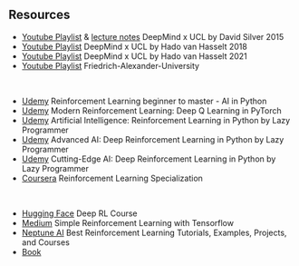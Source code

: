 ## Resources

- [Youtube Playlist](https://www.youtube.com/watch?v=2pWv7GOvuf0&list=PLqYmG7hTraZDM-OYHWgPebj2MfCFzFObQ) & [lecture notes](https://www.davidsilver.uk/teaching/) DeepMind x UCL by David Silver 2015
- [Youtube Playlist](https://www.youtube.com/watch?v=ISk80iLhdfU&list=PLqYmG7hTraZBKeNJ-JE_eyJHZ7XgBoAyb) DeepMind x UCL by Hado van Hasselt 2018
- [Youtube Playlist](https://www.youtube.com/watch?v=TCCjZe0y4Qc&list=PLqYmG7hTraZDVH599EItlEWsUOsJbAodm) DeepMind x UCL by Hado van Hasselt 2021
- [Youtube Playlist](https://www.youtube.com/watch?v=JeDY8uECPgk&list=PLmmS6L8GBdcfwKPlNPWDkxyDicLKhUoQe&index=1&t=1270s) Friedrich-Alexander-University

<br>

- [Udemy](https://kaizen.udemy.com/course/beginner-master-rl-1/learn/lecture/27720158?start=1#overview) Reinforcement Learning beginner to master - AI in Python
- [Udemy](https://kaizen.udemy.com/course/deep-q-learning-from-paper-to-code/learn/lecture/17009374#overview) Modern Reinforcement Learning: Deep Q Learning in PyTorch
- [Udemy](https://www.udemy.com/course/artificial-intelligence-reinforcement-learning-in-python/) Artificial Intelligence: Reinforcement Learning in Python by Lazy Programmer
- [Udemy](https://www.udemy.com/course/deep-reinforcement-learning-in-python/) Advanced AI: Deep Reinforcement Learning in Python by Lazy Programmer
- [Udemy](https://kaizen.udemy.com/course/cutting-edge-artificial-intelligence/) Cutting-Edge AI: Deep Reinforcement Learning in Python by Lazy Programmer
- [Coursera](https://www.coursera.org/specializations/reinforcement-learning#courses) Reinforcement Learning Specialization

<br>

- [Hugging Face](https://huggingface.co/learn/deep-rl-course/unit0/introduction?fw=pt) Deep RL Course
- [Medium](https://medium.com/emergent-future/simple-reinforcement-learning-with-tensorflow-part-0-q-learning-with-tables-and-neural-networks-d195264329d0) Simple Reinforcement Learning with Tensorflow
- [Neptune AI](https://neptune.ai/blog/best-reinforcement-learning-tutorials-examples-projects-and-courses) Best Reinforcement Learning Tutorials, Examples, Projects, and Courses
- [Book](https://www.andrew.cmu.edu/course/10-703/textbook/BartoSutton.pdf)
